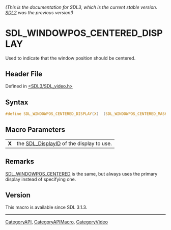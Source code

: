 ###### (This is the documentation for SDL3, which is the current stable version. [SDL2](https://wiki.libsdl.org/SDL2/) was the previous version!)
# SDL_WINDOWPOS_CENTERED_DISPLAY

Used to indicate that the window position should be centered.

## Header File

Defined in [<SDL3/SDL_video.h>](https://github.com/libsdl-org/SDL/blob/main/include/SDL3/SDL_video.h)

## Syntax

```c
#define SDL_WINDOWPOS_CENTERED_DISPLAY(X)  (SDL_WINDOWPOS_CENTERED_MASK|(X))
```

## Macro Parameters

|       |                                                           |
| ----- | --------------------------------------------------------- |
| **X** | the [SDL_DisplayID](SDL_DisplayID) of the display to use. |

## Remarks

[SDL_WINDOWPOS_CENTERED](SDL_WINDOWPOS_CENTERED) is the same, but always
uses the primary display instead of specifying one.

## Version

This macro is available since SDL 3.1.3.

----
[CategoryAPI](CategoryAPI), [CategoryAPIMacro](CategoryAPIMacro), [CategoryVideo](CategoryVideo)

